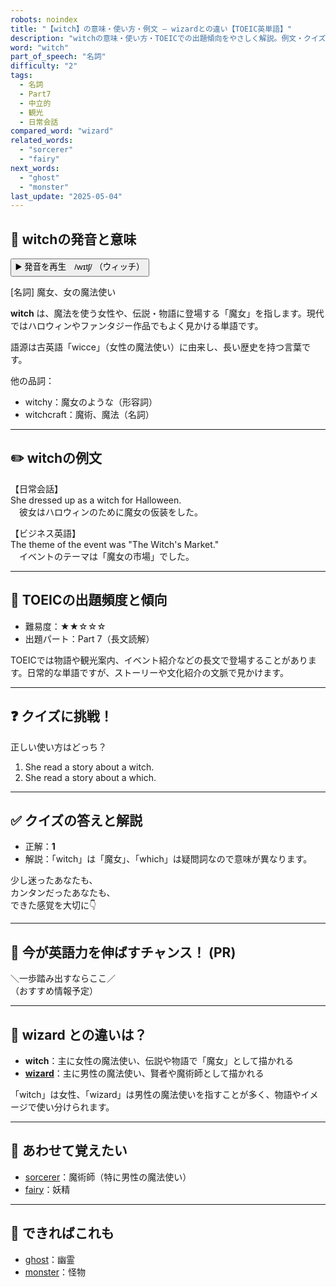 ```yaml
---
robots: noindex
title: "【witch】の意味・使い方・例文 ― wizardとの違い【TOEIC英単語】"
description: "witchの意味・使い方・TOEICでの出題傾向をやさしく解説。例文・クイズ付きでwizardとの違いもわかりやすく学べます。"
word: "witch"
part_of_speech: "名詞"
difficulty: "2"
tags:
  - 名詞
  - Part7
  - 中立的
  - 観光
  - 日常会話
compared_word: "wizard"
related_words:
  - "sorcerer"
  - "fairy"
next_words:
  - "ghost"
  - "monster"
last_update: "2025-05-04"
---
```


## 🔰 witchの発音と意味

<button class="play-audio" onclick="playTTS('witch')">
  <span class="play-audio-main">
    ▶️ 発音を再生　/wɪtʃ/
  </span>
  <span class="play-audio-sub">
    （ウィッチ）
  </span>
</button>

[名詞] 魔女、女の魔法使い

**witch** は、魔法を使う女性や、伝説・物語に登場する「魔女」を指します。現代ではハロウィンやファンタジー作品でもよく見かける単語です。

語源は古英語「wicce」（女性の魔法使い）に由来し、長い歴史を持つ言葉です。

他の品詞：  
- witchy：魔女のような（形容詞）
- witchcraft：魔術、魔法（名詞）

---

## ✏️ witchの例文

【日常会話】  
She dressed up as a witch for Halloween.  
　彼女はハロウィンのために魔女の仮装をした。

【ビジネス英語】  
The theme of the event was "The Witch's Market."  
　イベントのテーマは「魔女の市場」でした。

---

## 🎯 TOEICの出題頻度と傾向

- 難易度：★★☆☆☆
- 出題パート：Part 7（長文読解）

TOEICでは物語や観光案内、イベント紹介などの長文で登場することがあります。日常的な単語ですが、ストーリーや文化紹介の文脈で見かけます。

---

## ❓ クイズに挑戦！

正しい使い方はどっち？

1. She read a story about a witch.  
2. She read a story about a which.

---

## ✅ クイズの答えと解説

- 正解：**1**
- 解説：「witch」は「魔女」、「which」は疑問詞なので意味が異なります。

少し迷ったあなたも、  
カンタンだったあなたも、  
できた感覚を大切に👇️

---

## 🚀 今が英語力を伸ばすチャンス！ (PR)

<div class="info-center">
＼一歩踏み出すならここ／<br>  
（おすすめ情報予定）
</div>

---

## 🤔  wizard との違いは？

- **witch**：主に女性の魔法使い、伝説や物語で「魔女」として描かれる
- **[wizard](/word/wizard/)**：主に男性の魔法使い、賢者や魔術師として描かれる

「witch」は女性、「wizard」は男性の魔法使いを指すことが多く、物語やイメージで使い分けられます。

---

## 🧩 あわせて覚えたい

- [sorcerer](/word/sorcerer/)：魔術師（特に男性の魔法使い）
- [fairy](/word/fairy/)：妖精

---

## 📖 できればこれも

- [ghost](/word/ghost/)：幽霊
- [monster](/word/monster/)：怪物

<!-- cvid: aid13_bid20 -->
